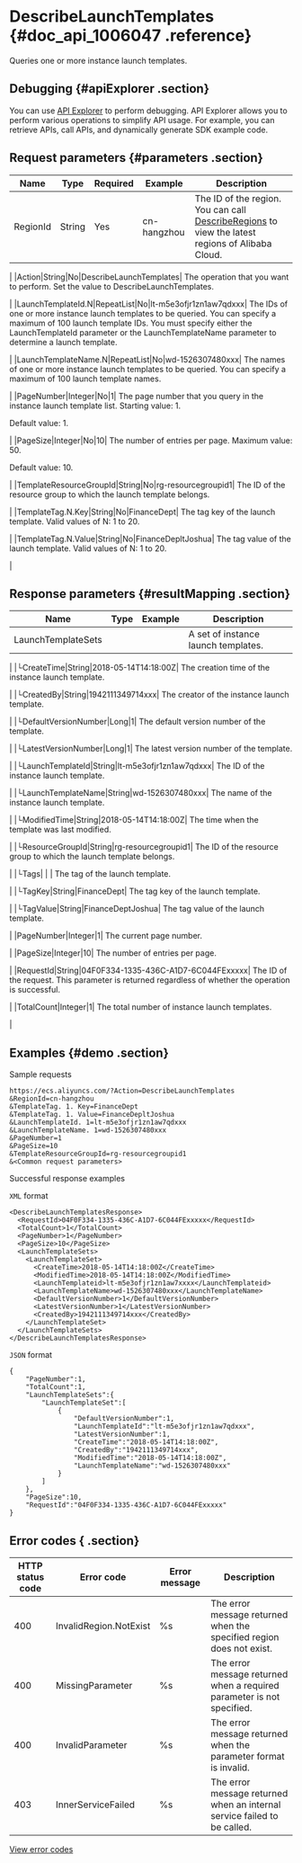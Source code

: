 # DescribeLaunchTemplates {#doc_api_1006047 .reference}

Queries one or more instance launch templates.

## Debugging {#apiExplorer .section}

You can use [API Explorer](https://api.aliyun.com/#product=Ecs&api=DescribeLaunchTemplates) to perform debugging. API Explorer allows you to perform various operations to simplify API usage. For example, you can retrieve APIs, call APIs, and dynamically generate SDK example code.

## Request parameters {#parameters .section}

|Name|Type|Required|Example|Description|
|----|----|--------|-------|-----------|
|RegionId|String|Yes|cn-hangzhou| The ID of the region. You can call [DescribeRegions](~~25609~~) to view the latest regions of Alibaba Cloud.

 |
|Action|String|No|DescribeLaunchTemplates| The operation that you want to perform. Set the value to DescribeLaunchTemplates.

 |
|LaunchTemplateId.N|RepeatList|No|lt-m5e3ofjr1zn1aw7qdxxx| The IDs of one or more instance launch templates to be queried. You can specify a maximum of 100 launch template IDs. You must specify either the LaunchTemplateId parameter or the LaunchTemplateName parameter to determine a launch template.

 |
|LaunchTemplateName.N|RepeatList|No|wd-1526307480xxx| The names of one or more instance launch templates to be queried. You can specify a maximum of 100 launch template names.

 |
|PageNumber|Integer|No|1| The page number that you query in the instance launch template list. Starting value: 1.

 Default value: 1.

 |
|PageSize|Integer|No|10| The number of entries per page. Maximum value: 50.

 Default value: 10.

 |
|TemplateResourceGroupId|String|No|rg-resourcegroupid1| The ID of the resource group to which the launch template belongs.

 |
|TemplateTag.N.Key|String|No|FinanceDept| The tag key of the launch template. Valid values of N: 1 to 20.

 |
|TemplateTag.N.Value|String|No|FinanceDepltJoshua| The tag value of the launch template. Valid values of N: 1 to 20.

 |

## Response parameters {#resultMapping .section}

|Name|Type|Example|Description|
|----|----|-------|-----------|
|LaunchTemplateSets| | | A set of instance launch templates.

 |
|└CreateTime|String|2018-05-14T14:18:00Z| The creation time of the instance launch template.

 |
|└CreatedBy|String|1942111349714xxx| The creator of the instance launch template.

 |
|└DefaultVersionNumber|Long|1| The default version number of the template.

 |
|└LatestVersionNumber|Long|1| The latest version number of the template.

 |
|└LaunchTemplateId|String|lt-m5e3ofjr1zn1aw7qdxxx| The ID of the instance launch template.

 |
|└LaunchTemplateName|String|wd-1526307480xxx| The name of the instance launch template.

 |
|└ModifiedTime|String|2018-05-14T14:18:00Z| The time when the template was last modified.

 |
|└ResourceGroupId|String|rg-resourcegroupid1| The ID of the resource group to which the launch template belongs.

 |
|└Tags| | | The tag of the launch template.

 |
|└TagKey|String|FinanceDept| The tag key of the launch template.

 |
|└TagValue|String|FinanceDeptJoshua| The tag value of the launch template.

 |
|PageNumber|Integer|1| The current page number.

 |
|PageSize|Integer|10| The number of entries per page.

 |
|RequestId|String|04F0F334-1335-436C-A1D7-6C044FExxxxx| The ID of the request. This parameter is returned regardless of whether the operation is successful.

 |
|TotalCount|Integer|1| The total number of instance launch templates.

 |

## Examples {#demo .section}

Sample requests

``` {#request_demo}
https://ecs.aliyuncs.com/?Action=DescribeLaunchTemplates
&RegionId=cn-hangzhou 
&TemplateTag. 1. Key=FinanceDept
&TemplateTag. 1. Value=FinanceDepltJoshua
&LaunchTemplateId. 1=lt-m5e3ofjr1zn1aw7qdxxx
&LaunchTemplateName. 1=wd-1526307480xxx
&PageNumber=1 
&PageSize=10 
&TemplateResourceGroupId=rg-resourcegroupid1
&<Common request parameters>
```

Successful response examples

`XML` format

``` {#xml_return_success_demo}
<DescribeLaunchTemplatesResponse>
  <RequestId>04F0F334-1335-436C-A1D7-6C044FExxxxx</RequestId>
  <TotalCount>1</TotalCount> 
  <PageNumber>1</PageNumber> 
  <PageSize>10</PageSize> 
  <LaunchTemplateSets>
    <LaunchTemplateSet>
      <CreateTime>2018-05-14T14:18:00Z</CreateTime>
      <ModifiedTime>2018-05-14T14:18:00Z</ModifiedTime>
      <LaunchTemplateid>lt-m5e3ofjr1zn1aw7xxxx</LaunchTemplateid>
      <LaunchTemplateName>wd-1526307480xxx</LaunchTemplateName>
      <DefaultVersionNumber>1</DefaultVersionNumber>
      <LatestVersionNumber>1</LatestVersionNumber>
      <CreatedBy>1942111349714xxx</CreatedBy>
    </LaunchTemplateSet>
  </LaunchTemplateSets>
</DescribeLaunchTemplatesResponse>
```

`JSON` format

``` {#json_return_success_demo}
{
	"PageNumber":1,
	"TotalCount":1,
	"LaunchTemplateSets":{
		"LaunchTemplateSet":[
			{
				"DefaultVersionNumber":1,
				"LaunchTemplateId":"lt-m5e3ofjr1zn1aw7qdxxx",
				"LatestVersionNumber":1,
				"CreateTime":"2018-05-14T14:18:00Z",
				"CreatedBy":"1942111349714xxx",
				"ModifiedTime":"2018-05-14T14:18:00Z",
				"LaunchTemplateName":"wd-1526307480xxx"
			}
		]
	},
	"PageSize":10,
	"RequestId":"04F0F334-1335-436C-A1D7-6C044FExxxxx"
}
```

## Error codes { .section}

|HTTP status code|Error code|Error message|Description|
|----------------|----------|-------------|-----------|
|400|InvalidRegion.NotExist|%s|The error message returned when the specified region does not exist.|
|400|MissingParameter|%s|The error message returned when a required parameter is not specified.|
|400|InvalidParameter|%s|The error message returned when the parameter format is invalid.|
|403|InnerServiceFailed|%s|The error message returned when an internal service failed to be called.|

[View error codes](https://error-center.aliyun.com/status/product/Ecs)

